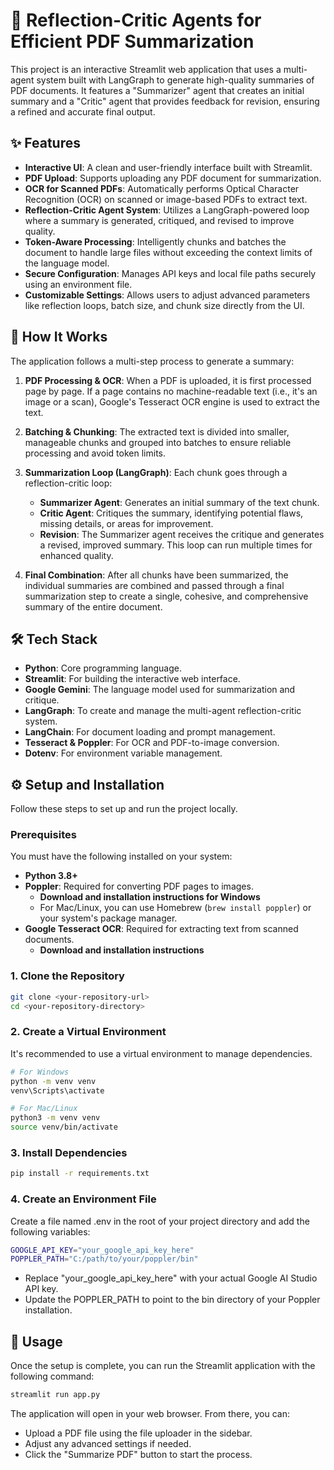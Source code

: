 # 🧠 Reflection-Critic Agents for Efficient PDF Summarization

This project is an interactive Streamlit web application that uses a multi-agent system built with LangGraph to generate high-quality summaries of PDF documents. It features a "Summarizer" agent that creates an initial summary and a "Critic" agent that provides feedback for revision, ensuring a refined and accurate final output.

## ✨ Features

- **Interactive UI**: A clean and user-friendly interface built with Streamlit.
- **PDF Upload**: Supports uploading any PDF document for summarization.
- **OCR for Scanned PDFs**: Automatically performs Optical Character Recognition (OCR) on scanned or image-based PDFs to extract text.
- **Reflection-Critic Agent System**: Utilizes a LangGraph-powered loop where a summary is generated, critiqued, and revised to improve quality.
- **Token-Aware Processing**: Intelligently chunks and batches the document to handle large files without exceeding the context limits of the language model.
- **Secure Configuration**: Manages API keys and local file paths securely using an environment file.
- **Customizable Settings**: Allows users to adjust advanced parameters like reflection loops, batch size, and chunk size directly from the UI.

## 🤖 How It Works

The application follows a multi-step process to generate a summary:

1. **PDF Processing & OCR**: When a PDF is uploaded, it is first processed page by page. If a page contains no machine-readable text (i.e., it's an image or a scan), Google's Tesseract OCR engine is used to extract the text.

2. **Batching & Chunking**: The extracted text is divided into smaller, manageable chunks and grouped into batches to ensure reliable processing and avoid token limits.

3. **Summarization Loop (LangGraph)**: Each chunk goes through a reflection-critic loop:
   - **Summarizer Agent**: Generates an initial summary of the text chunk.
   - **Critic Agent**: Critiques the summary, identifying potential flaws, missing details, or areas for improvement.
   - **Revision**: The Summarizer agent receives the critique and generates a revised, improved summary. This loop can run multiple times for enhanced quality.

4. **Final Combination**: After all chunks have been summarized, the individual summaries are combined and passed through a final summarization step to create a single, cohesive, and comprehensive summary of the entire document.

## 🛠️ Tech Stack

- **Python**: Core programming language.
- **Streamlit**: For building the interactive web interface.
- **Google Gemini**: The language model used for summarization and critique.
- **LangGraph**: To create and manage the multi-agent reflection-critic system.
- **LangChain**: For document loading and prompt management.
- **Tesseract & Poppler**: For OCR and PDF-to-image conversion.
- **Dotenv**: For environment variable management.

## ⚙️ Setup and Installation

Follow these steps to set up and run the project locally.

### Prerequisites

You must have the following installed on your system:

- **Python 3.8+**
- **Poppler**: Required for converting PDF pages to images.
  - **Download and installation instructions for Windows**
  - For Mac/Linux, you can use Homebrew (`brew install poppler`) or your system's package manager.
- **Google Tesseract OCR**: Required for extracting text from scanned documents.
  - **Download and installation instructions**

### 1. Clone the Repository

```bash
git clone <your-repository-url>
cd <your-repository-directory>
```

### 2. Create a Virtual Environment
It's recommended to use a virtual environment to manage dependencies.

```bash
# For Windows
python -m venv venv
venv\Scripts\activate

# For Mac/Linux
python3 -m venv venv
source venv/bin/activate
```

### 3. Install Dependencies

```bash
pip install -r requirements.txt
```

### 4. Create an Environment File
Create a file named .env in the root of your project directory and add the following variables:

```bash
GOOGLE_API_KEY="your_google_api_key_here"
POPPLER_PATH="C:/path/to/your/poppler/bin"
```

- Replace "your_google_api_key_here" with your actual Google AI Studio API key.
- Update the POPPLER_PATH to point to the bin directory of your Poppler installation.

## 🚀 Usage 
Once the setup is complete, you can run the Streamlit application with the following command:

```bash
streamlit run app.py
```

The application will open in your web browser. From there, you can:
- Upload a PDF file using the file uploader in the sidebar.
- Adjust any advanced settings if needed.
- Click the "Summarize PDF" button to start the process.